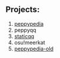 ## Projects:
1. [peppypedia](https://milotilo.ddns.net/peppypedia/)
2. peppyqq
3. [staticqq](https://milotw.ddns.net/staticqq/)
4. osu!meerkat
5. [peppypedia-old](https://milotilo.ddns.net/peppypedia-old/)

